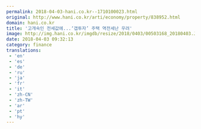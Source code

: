 ```yaml
---
permalink: 2018-04-03-hani.co.kr--1710100023.html
original: http://www.hani.co.kr/arti/economy/property/838952.html
domain: hani.co.kr
title: '고개숙인 전세값에...‘갭투자’ 주택 역전세난 우려'
image: http://img.hani.co.kr/imgdb/resize/2018/0403/00503168_20180403.JPG
date: 2018-04-03 09:32:13
category: finance
translations: 
 - 'en'
 - 'es'
 - 'de'
 - 'ru'
 - 'ja'
 - 'fr'
 - 'it'
 - 'zh-CN'
 - 'zh-TW'
 - 'ar'
 - 'pt'
 - 'hy'
---
```



